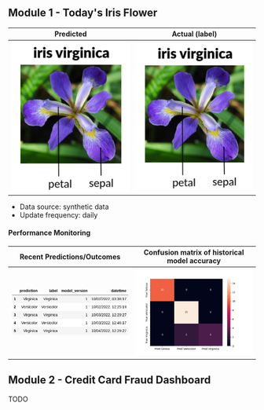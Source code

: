
## Module 1 - Today's Iris Flower 

| Predicted | Actual (label)
|--------|------- 
| ![Iris](https://raw.githubusercontent.com/nahumsa/serverless-ml-course/main/assets/latest_iris.png) | ![Iris](https://raw.githubusercontent.com/nahumsa/serverless-ml-course/main/assets/actual_iris.png) 

 * Data source: synthetic data
 * Update frequency: daily

#### Performance Monitoring 

| Recent Predictions/Outcomes | Confusion matrix of historical model accuracy 
|--------|------- 
| ![Recent predictions](https://raw.githubusercontent.com/nahumsa/serverless-ml-course/main/assets/df_recent.png) | ![Confusion Matrix](https://raw.githubusercontent.com/nahumsa/serverless-ml-course/main/assets/confusion_matrix.png)


## Module 2 - Credit Card Fraud Dashboard


TODO
